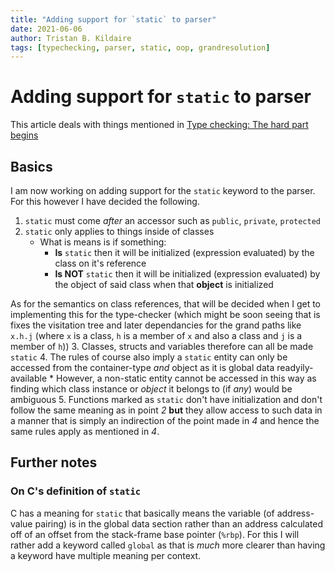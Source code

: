 ```yaml
---
title: "Adding support for `static` to parser"
date: 2021-06-06
author: Tristan B. Kildaire
tags: [typechecking, parser, static, oop, grandresolution]
---
```


# Adding support for `static` to parser

This article deals with things mentioned in [Type checking: The hard part begins](../typechecking_hard_part_begins)

## Basics

I am now working on adding support for the `static` keyword to the parser. For this however I have decided the following.

1. `static` must come _after_ an accessor such as `public`, `private`, `protected`
2. `static` only applies to things inside of classes
    * What is means is if something:
        * **Is** `static` then it will be initialized (expression evaluated) by the class on it's reference
        * **Is NOT** `static` then it will be initialized (expression evaluated) by the object of said class when that **object** is initialized

As for the semantics on class references, that will be decided when I get to implementing this for the type-checker (which might be soon seeing that is fixes the visitation tree and later dependancies for the grand paths like `x.h.j` (where `x` is a class, `h` is a member of `x` and also a class and `j` is a member of `h`))
3. Classes, structs and variables therefore can all be made `static`
4. The rules of course also imply a `static` entity can only be accessed from the container-type _and_ object as it is global data readyily-available
    * However, a non-static entity cannot be accessed in this way as finding which class instance or _object_ it belongs to (if _any_) would be ambiguous
5. Functions marked as `static` don't have initialization and don't follow the same meaning as in point _2_ **but** they allow access to such data in a manner that is simply an indirection of the point made in _4_ and hence the same rules apply as mentioned in _4_.

## Further notes

### On C's definition of `static`

C has a meaning for `static` that basically means the variable (of address-value pairing) is in the global data section rather than an address calculated off of an offset from the stack-frame base pointer (`%rbp`). For this I will rather add a keyword called `global` as that is _much_ more clearer than having a keyword have multiple meaning per context.